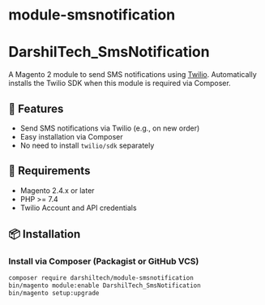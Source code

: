 # module-smsnotification

# DarshilTech_SmsNotification

A Magento 2 module to send SMS notifications using [Twilio](https://www.twilio.com/). Automatically installs the Twilio SDK when this module is required via Composer.

## 🚀 Features

- Send SMS notifications via Twilio (e.g., on new order)
- Easy installation via Composer
- No need to install `twilio/sdk` separately

## 🧱 Requirements

- Magento 2.4.x or later
- PHP >= 7.4
- Twilio Account and API credentials

## 📦 Installation

### Install via Composer (Packagist or GitHub VCS)

```bash
composer require darshiltech/module-smsnotification
bin/magento module:enable DarshilTech_SmsNotification
bin/magento setup:upgrade

